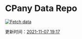 # CPany Data Repo

[![Fetch data](https://github.com/yjl9903/CPany/actions/workflows/fetch.yml/badge.svg)](https://github.com/yjl9903/CPany/actions/workflows/fetch.yml)

<!-- START_SECTION: update_time -->
更新时间：[2021-11-07 19:17](https://www.timeanddate.com/worldclock/fixedtime.html?msg=Fetch+data&iso=20211107T191745&p1=237)
<!-- END_SECTION: update_time -->
